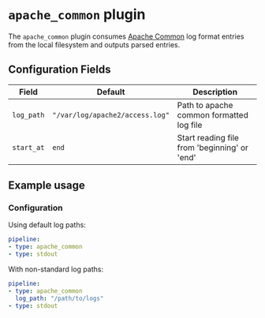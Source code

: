 # `apache_common` plugin

The `apache_common` plugin consumes [Apache Common](https://httpd.apache.org/docs/2.4/logs.html) log format entries from the local filesystem and outputs parsed entries.

## Configuration Fields

| Field | Default | Description |
| --- | --- | --- |
| `log_path` | `"/var/log/apache2/access.log"` | Path to apache common formatted log file |
| `start_at` | `end` | Start reading file from 'beginning' or 'end' |

## Example usage

### Configuration

Using default log paths:

```yaml
pipeline:
- type: apache_common
- type: stdout

```

With non-standard log paths:

```yaml
pipeline:
- type: apache_common
  log_path: "/path/to/logs"
- type: stdout

```
